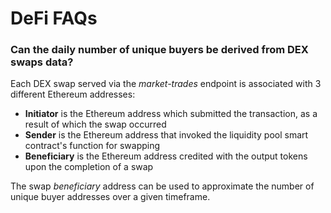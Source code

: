 # DeFi FAQs

### **Can the daily number of unique buyers be derived from DEX swaps data?**

Each DEX swap served via the _market-trades_ endpoint is associated with 3 different Ethereum addresses:

* **Initiator** is the Ethereum address which submitted the transaction, as a result of which the swap occurred
* **Sender** is the Ethereum address that invoked the liquidity pool smart contract's function for swapping
* **Beneficiary** is the Ethereum address credited with the output tokens upon the completion of a swap

The swap _beneficiary_ address can be used to approximate the number of unique buyer addresses over a given timeframe.

